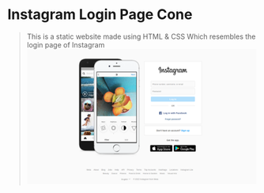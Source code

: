 # Instagram Login Page Cone

> This is a static website made using HTML & CSS Which resembles the login page of Instagram
![Screenshot](./.github/Screenshot.png)
